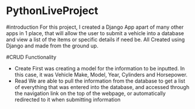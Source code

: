 # PythonLiveProject

#introduction
For this project, I created a Django App apart of many other apps in 1 place, that will allow the user to submit a vehicle into a database and view a list of the items or specific details if need be. All Created using Django and made from the ground up. 

#CRUD Functionality

* Create
  First was creating a model for the information to be inputted. In this case, it was Vehicle Make, Model, Year, Cylinders and Horsepower.
* Read
  We are able to pull the information from the database to get a list of everything that was entered into the database, and accessed through the navigation link on the top of the webpage, or automatically redirected to it when submitting information

